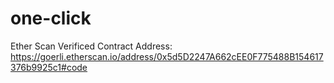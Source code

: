 # one-click

Ether Scan Verificed Contract Address: https://goerli.etherscan.io/address/0x5d5D2247A662cEE0F775488B154617376b9925c1#code